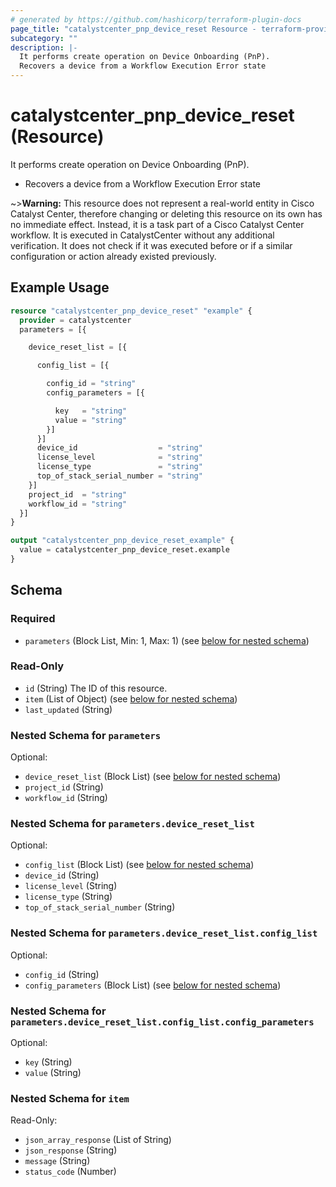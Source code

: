 ```yaml
---
# generated by https://github.com/hashicorp/terraform-plugin-docs
page_title: "catalystcenter_pnp_device_reset Resource - terraform-provider-catalystcenter"
subcategory: ""
description: |-
  It performs create operation on Device Onboarding (PnP).
  Recovers a device from a Workflow Execution Error state
---
```


# catalystcenter_pnp_device_reset (Resource)

It performs create operation on Device Onboarding (PnP).

- Recovers a device from a Workflow Execution Error state


~>**Warning:**
This resource does not represent a real-world entity in Cisco Catalyst Center, therefore changing or deleting this resource on its own has no immediate effect.
Instead, it is a task part of a Cisco Catalyst Center workflow. It is executed in CatalystCenter without any additional verification. It does not check if it was executed before or if a similar configuration or action already existed previously.

## Example Usage

```terraform
resource "catalystcenter_pnp_device_reset" "example" {
  provider = catalystcenter
  parameters = [{

    device_reset_list = [{

      config_list = [{

        config_id = "string"
        config_parameters = [{

          key   = "string"
          value = "string"
        }]
      }]
      device_id                  = "string"
      license_level              = "string"
      license_type               = "string"
      top_of_stack_serial_number = "string"
    }]
    project_id  = "string"
    workflow_id = "string"
  }]
}

output "catalystcenter_pnp_device_reset_example" {
  value = catalystcenter_pnp_device_reset.example
}
```

<!-- schema generated by tfplugindocs -->
## Schema

### Required

- `parameters` (Block List, Min: 1, Max: 1) (see [below for nested schema](#nestedblock--parameters))

### Read-Only

- `id` (String) The ID of this resource.
- `item` (List of Object) (see [below for nested schema](#nestedatt--item))
- `last_updated` (String)

<a id="nestedblock--parameters"></a>
### Nested Schema for `parameters`

Optional:

- `device_reset_list` (Block List) (see [below for nested schema](#nestedblock--parameters--device_reset_list))
- `project_id` (String)
- `workflow_id` (String)

<a id="nestedblock--parameters--device_reset_list"></a>
### Nested Schema for `parameters.device_reset_list`

Optional:

- `config_list` (Block List) (see [below for nested schema](#nestedblock--parameters--device_reset_list--config_list))
- `device_id` (String)
- `license_level` (String)
- `license_type` (String)
- `top_of_stack_serial_number` (String)

<a id="nestedblock--parameters--device_reset_list--config_list"></a>
### Nested Schema for `parameters.device_reset_list.config_list`

Optional:

- `config_id` (String)
- `config_parameters` (Block List) (see [below for nested schema](#nestedblock--parameters--device_reset_list--config_list--config_parameters))

<a id="nestedblock--parameters--device_reset_list--config_list--config_parameters"></a>
### Nested Schema for `parameters.device_reset_list.config_list.config_parameters`

Optional:

- `key` (String)
- `value` (String)





<a id="nestedatt--item"></a>
### Nested Schema for `item`

Read-Only:

- `json_array_response` (List of String)
- `json_response` (String)
- `message` (String)
- `status_code` (Number)
